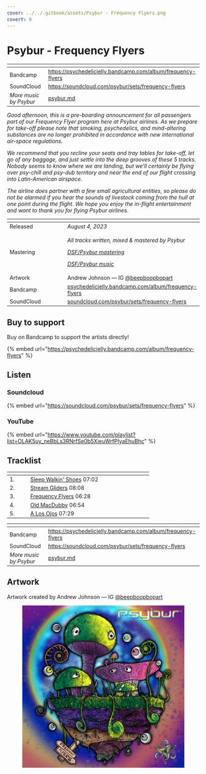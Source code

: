 ```yaml
---
cover: ../../.gitbook/assets/Psybur - Frequency Flyers.png
coverY: 0
---
```


# Psybur - Frequency Flyers

<table data-view="cards"><thead><tr><th></th><th data-hidden data-card-target data-type="content-ref"></th></tr></thead><tbody><tr><td>Bandcamp</td><td><a href="https://psychedelicjelly.bandcamp.com/album/frequency-flyers">https://psychedelicjelly.bandcamp.com/album/frequency-flyers</a></td></tr><tr><td>SoundCloud</td><td><a href="https://soundcloud.com/psybur/sets/frequency-flyers">https://soundcloud.com/psybur/sets/frequency-flyers</a></td></tr><tr><td><em>More music by Psybur</em></td><td><a href="../../artists/musicians/psybur.md">psybur.md</a></td></tr></tbody></table>

_Good afternoon, this is a pre-boarding announcement for all passengers part of our Frequency Flyer program here at Psybur airlines. As we prepare for take-off please note that smoking, psychedelics, and mind-altering substances are no longer prohibited in accordance with new international air-space regulations._&#x20;

_We recommend that you recline your seats and tray tables for take-off, let go of any baggage, and just settle into the deep grooves of these 5 tracks. Nobody seems to know where we are landing, but we’ll certainly be flying over psy-chill and psy-dub territory and near the end of our flight crossing into Latin-American airspace._&#x20;

_The airline does partner with a few small agricultural entities, so please do not be alarmed if you hear the sounds of livestock coming from the hull at one point during the flight. We hope you enjoy the in-flight entertainment and want to thank you for flying Psybur airlines._

<table data-header-hidden><thead><tr><th width="156"></th><th></th></tr></thead><tbody><tr><td>Released</td><td><em>August 4, 2023</em></td></tr><tr><td>Mastering</td><td><p><em>All tracks written, mixed &#x26; mastered by Psybur</em></p><p><a href="../../artists/mastering/psybur.md"><em>DSF/Psybur mastering</em></a> </p><p><a href="../../artists/musicians/psybur.md"><em>DSF/Psybur music</em></a> </p></td></tr><tr><td>Artwork</td><td>Andrew Johnson — IG <a href="https://www.instagram.com/beepboopbopart">@beepboopbopart</a> </td></tr><tr><td>Bandcamp</td><td><a href="https://psychedelicjelly.bandcamp.com/album/frequency-flyers">psychedelicjelly.bandcamp.com/album/frequency-flyers</a></td></tr><tr><td>SoundCloud</td><td><a href="https://soundcloud.com/psybur/sets/frequency-flyers">soundcloud.com/psybur/sets/frequency-flyers</a></td></tr></tbody></table>

## Buy to support

Buy on Bandcamp to support the artists directly!&#x20;

{% embed url="https://psychedelicjelly.bandcamp.com/album/frequency-flyers" %}

## Listen

### Soundcloud

{% embed url="https://soundcloud.com/psybur/sets/frequency-flyers" %}

### YouTube

{% embed url="https://www.youtube.com/playlist?list=OLAK5uy_neBbLs3RNrfSe0b5XieuWrfPIyaEhuBhc" %}

## Tracklist

<table data-header-hidden><thead><tr><th width="40"></th><th width="218"></th><th width="72"></th></tr></thead><tbody><tr><td>1.</td><td><a href="https://psychedelicjelly.bandcamp.com/track/sleep-walkin-shoes">Sleep Walkin' Shoes</a> 07:02</td><td></td></tr><tr><td>2.</td><td><a href="https://psychedelicjelly.bandcamp.com/track/stream-gliders">Stream Gliders</a> 08:08</td><td></td></tr><tr><td>3.</td><td><a href="https://psychedelicjelly.bandcamp.com/track/frequency-flyers">Frequency Flyers</a> 06:28</td><td></td></tr><tr><td>4.</td><td><a href="https://psychedelicjelly.bandcamp.com/track/old-macdubby">Old MacDubby</a> 06:54</td><td></td></tr><tr><td>5.</td><td><a href="https://psychedelicjelly.bandcamp.com/track/a-los-ojos">A Los Ojos</a> 07:29</td><td></td></tr></tbody></table>

<table data-view="cards"><thead><tr><th></th><th data-hidden data-card-target data-type="content-ref"></th></tr></thead><tbody><tr><td>Bandcamp</td><td><a href="https://psychedelicjelly.bandcamp.com/album/frequency-flyers">https://psychedelicjelly.bandcamp.com/album/frequency-flyers</a></td></tr><tr><td>SoundCloud</td><td><a href="https://soundcloud.com/psybur/sets/frequency-flyers">https://soundcloud.com/psybur/sets/frequency-flyers</a></td></tr><tr><td><em>More music by Psybur</em></td><td><a href="../../artists/musicians/psybur.md">psybur.md</a></td></tr></tbody></table>

## Artwork

Artwork created by Andrew Johnson — IG [@beepboopbopart](https://www.instagram.com/beepboopbopart)&#x20;

<figure><img src="../../.gitbook/assets/Psybur - Frequency Flyers.png" alt=""><figcaption></figcaption></figure>
